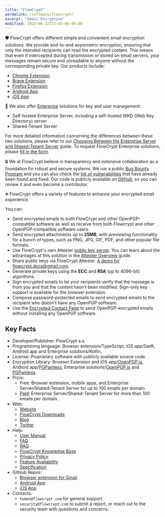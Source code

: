 ```yaml
---
title: "FlowCrypt"
permalink: /software/flowcrypt/
excerpt: "Email Encryption"
modified: 2023-06-22T23:45:00-00:00
---
```


🛡️ FlowCrypt offers different simple and convenient email encryption solutions. We provide end-to-end asymmetric encryption, ensuring that only the intended recipients can read the encrypted content. This means that even if intercepted during transmission or stored on email servers, your messages remain secure and unreadable to anyone without the corresponding private key. Our products include:

* [Chrome Extension](https://chrome.google.com/webstore/detail/flowcrypt-encrypt-gmail-w/bnjglocicdkmhmoohhfkfkbbkejdhdgc)
* [Brave Extension](https://chrome.google.com/webstore/detail/flowcrypt-encrypt-gmail-w/bnjglocicdkmhmoohhfkfkbbkejdhdgc)
* [Firefox Extension](https://s3-us-west-2.amazonaws.com/cryptup-release/firefox/cryptup-io-firefox-8.4.8.xpi)
* [Android App](https://play.google.com/store/apps/details?id=com.flowcrypt.email)
* [iOS App](https://apps.apple.com/us/app/flowcrypt-encrypted-email/id1591754995)

💼 We also offer [Enterprise](https://flowcrypt.com/docs/technical/enterprise-server/latest/technical-overview.html) solutions for key and user management:

* Self-hosted Enterprise Server, including a self-hosted WKD (Web Key Directory) server
* Shared-Tenant Server

For more detailed information concerning the differences between these two solutions, please refer to our [Choosing Between the Enterprise Server and Shared-Tenant Server](https://flowcrypt.com/docs/consumer-and-small-business/specifications/enterprise-vs-shared-tenant.html) guide. To request FlowCrypt Enterprise solutions, please [fill in the form](https://mkfvqd0z9lh.typeform.com/to/JlxIU2eF).

🔒 We at FlowCrypt believe in transparency and extensive collaboration as a foundation for robust and secure systems. We run a public [Bug Bounty Program](https://flowcrypt.com/docs/technical/security/bug-bounty.html) and you can also check the [list of vulnerabilities](https://flowcrypt.com/docs/technical/security/fixed-vulnerabilities.html) that have already been found and fixed. Our code is publicly available on [GitHub](https://github.com/FlowCrypt), so you can review it and even become a contributor.

➕ FlowCrypt offers a variety of features to enhance your encrypted email experience.

You can:

* Send encrypted emails to both FlowCrypt and other OpenPGP-compatible software as well as receive from both Flowcrypt and other OpenPGP-compatible software users.
* Send encrypted attachments up to **25MB**, with previewing functionality for a bunch of types, such as PNG, JPG, GIF, PDF, and other popular file formats.
*  Use FlowCrypt's own Attester [public key server](https://flowcrypt.com/docs/consumer-and-small-business/attester/overview.html). You can learn about the advantages of this solution in the [Attester Overview](http://flowcrypt.com/docs/consumer-and-small-business/attester/overview.html#enterprises) guide.
* Share public keys via FlowCrypt Attester. [A demo for flowcrypt.docs@gmail.com](https://flowcrypt.com/pub/flowcrypt.docs@gmail.com).
* Generate private keys using the **ECC** and **RSA** (up to 4096-bit) algorithms.
* Sign encrypted emails to let your recipients verify that the message is from you and that the content hasn't been modified. Sign-only key support is available for the browser extension.
* Compose password-protected emails to send encrypted emails to the recipient who doesn't have any OpenPGP software.
* Use the [Encrypted Contact Page](https://flowcrypt.com/docs/getting-started/send-and-receive/encrypted-contact-page.html) to send OpenPGP-encrypted emails without installing any OpenPGP software.

## Key Facts

* Developer/Publisher: FlowCrypt a.s.
* Programming language: Browser extension/TypeScript, iOS app/Swift, Android app and Enterprise solutions/Kotlin.
* License: Proprietary software with publicly available source code.
* Encryption Library: Browser Extension and iOS app/[OpenPGP.js](https://github.com/openpgpjs/openpgpjs), Android app/[PGPainless](https://github.com/pgpainless/pgpainless), Enterprise solutions/[OpenPGP.js](https://github.com/openpgpjs/openpgpjs) and [PGPainless](https://github.com/pgpainless/pgpainless).
* Price:
    * Free: Browser extension, mobile apps, and Enterprise Server/Shared-Tenant Server for up to 100 emails per domain.
    * [Paid](https://flowcrypt.com/docs/technical/enterprise/features-and-pricing.html): Enterprise Server/Shared-Tenant Server for more than 100 emails per domain.
* Web:
    * [Website](https://flowcrypt.com)
    * [FlowCrypt Downloads](https://flowcrypt.com/download)
    * [Blog](https://flowcrypt.com/blog/)
    * [Twitter](https://twitter.com/FlowCrypt)
* Help:
    * [User Manual](https://flowcrypt.com/docs/)
    * [FAQ](https://flowcrypt.com/docs/help/faq.html)
    * [RAQ](https://flowcrypt.com/docs/help/raq.html)
    * [FlowCrypt Knowledge Base](https://flowcrypt.com/blog/questions/)
    * [Privacy Policy](https://flowcrypt.com/privacy)
    * [Feature Availability](https://flowcrypt.com/docs/technical/feature-availability.html)
    * [Specification](https://flowcrypt.com/docs/consumer-and-small-business/specifications/software-specifications.html)
* GitHub Repos:
    * [Browser extension for Gmail](https://github.com/FlowCrypt/flowcrypt-browser)
    * [Android App](https://github.com/FlowCrypt/flowcrypt-android)
    * [iOS App](https://github.com/FlowCrypt/flowcrypt-ios)
* Contacts:
    * `human@flowcrypt.com` for general support.
    * `security@flowcrypt.com` to submit a report, or reach out to the security team with questions and concerns.
